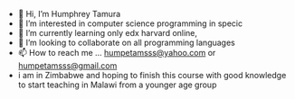 - 👋 Hi, I’m Humphrey Tamura
- 👀 I’m interested in computer science programming in specic
- 🌱 I’m currently learning only edx harvard online, 
- 💞️ I’m looking to collaborate on all programming languages
- 📫 How to reach me ... humpetamsss@yahoo.com or humpetamsss@gmail.com
- i am in Zimbabwe and hoping to finish this course with good knowledge to start teaching in Malawi from a younger age group 
<!---
humpetamsss/humpetamsss is a ✨ special ✨ repository because its `README.md` (this file) appears on your GitHub profile.
You can click the Preview link to take a look at your changes.
--->
